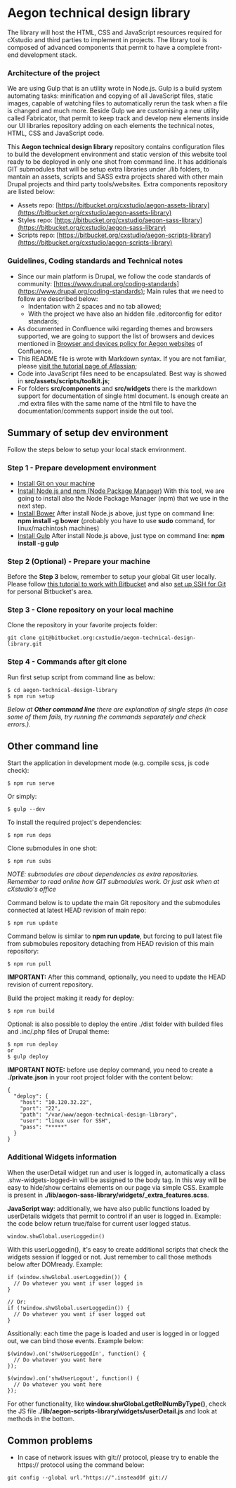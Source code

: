 # Aegon technical design library

The library will host the HTML, CSS and JavaScript resources required for cXstudio and third parties to implement in projects.
The library tool is composed of advanced components that permit to have a complete front-end development stack.


### Architecture of the project

We are using Gulp that is an utility wrote in Node.js. Gulp is a build system automating tasks: minification and copying of all JavaScript files, static images, capable of watching files to automatically rerun the task when a file is changed and much more.
Beside Gulp we are customising a new utility called Fabricator, that permit to keep track and develop new elements inside our UI libraries repository adding on each elements the technical notes, HTML, CSS and JavaScript code.

This **Aegon technical design library** repository contains configuration files to build the development environment and static version of this website tool ready to be deployed in only one shot from command line.
It has additionals GIT submodules that will be setup extra libraries under ./lib folders, to mantain an assets, scripts and SASS extra projects shared with other main Drupal projects and third party tools/websites.
Extra components repository are listed below:

* Assets repo: [https://bitbucket.org/cxstudio/aegon-assets-library](https://bitbucket.org/cxstudio/aegon-assets-library)
* Styles repo: [https://bitbucket.org/cxstudio/aegon-sass-library](https://bitbucket.org/cxstudio/aegon-sass-library)
* Scripts repo: [https://bitbucket.org/cxstudio/aegon-scripts-library](https://bitbucket.org/cxstudio/aegon-scripts-library)


### Guidelines, Coding standards and Technical notes

* Since our main platform is Drupal, we follow the code standards of community: [https://www.drupal.org/coding-standards](https://www.drupal.org/coding-standards);
  Main rules that we need to follow are described below:
	* Indentation with 2 spaces and no tab allowed;
    * With the project we have also an hidden file .editorconfig for editor standards;
* As documented in Confluence wiki regarding themes and browsers supported, we are going to support the list of browsers and devices mentioned in [Browser and devices policy for Aegon websites](http://swfactory.intra.aegon.nl:8090/display/WebDevelopment/Browser+and+devices+policy+for+Aegon+websites) of Confluence.
* This README file is wrote with Markdown syntax. If you are not familiar, please [visit the tutorial page of Atlassian](https://bitbucket.org/tutorials/markdowndemo);
* Code into JavaScript files need to be encapsulated. Best way is showed in **src/assets/scripts/toolkit.js**;
* For folders **src/components** and **src/widgets** there is the markdown support for documentation of single html document. Is enough create an .md extra files with the same name of the html file to have the documentation/comments support inside the out tool.


## Summary of setup dev environment

Follow the steps below to setup your local stack environment.


### Step 1 - Prepare development environment

* [Install Git on your machine](https://confluence.atlassian.com/display/BITBUCKET/Set+up+Git)
* [Install Node.js and npm (Node Package Manager)](http://nodejs.org/download/) With this tool, we are going to install also the Node Package Manager (npm) that we use in the next step.
* [Install Bower](http://bower.io/) After install Node.js above, just type on command line: **npm install -g bower** (probably you have to use **sudo** command, for linux/machintosh machines)
* [Install Gulp](https://github.com/gulpjs/gulp/blob/master/docs/getting-started.md) After install Node.js above, just type on command line: **npm install -g gulp**


### Step 2 (Optional) - Prepare your machine

Before the **Step 3** below, remember to setup your global Git user locally. Please follow [this tutorial to work with Bitbucket](https://www.atlassian.com/git/tutorials/setting-up-a-repository/git-config) and also [set up SSH for Git](https://confluence.atlassian.com/display/BITBUCKET/Set+up+SSH+for+Git) for personal Bitbucket's area.


### Step 3 - Clone repository on your local machine

Clone the repository in your favorite projects folder:

```
git clone git@bitbucket.org:cxstudio/aegon-technical-design-library.git
```


### Step 4 - Commands after git clone

Run first setup script from command line as below:

```
$ cd aegon-technical-design-library
$ npm run setup
```

*Below at **Other command line** there are explanation of single steps (in case some of them fails, try running the commands separately and check errors.).*


## Other command line


Start the application in development mode (e.g. compile scss, js code check):

```
$ npm run serve
```

Or simply:
```
$ gulp --dev
```

To install the required project's dependencies:

```
$ npm run deps
```

Clone submodules in one shot:

```
$ npm run subs
```

*NOTE: submodules are about dependencies as extra repositories. Remember to read online how  GIT submodules work. Or just ask when at cXstudio's office*

Command below is to update the main Git repository and the submodules connected at latest HEAD revision of main repo:

```
$ npm run update
```

Command below is similar to **npm run update**, but forcing to pull latest file from submobules repository detaching from HEAD revision of this main repository:

```
$ npm run pull
```

**IMPORTANT:** After this command, optionally, you need to update the HEAD revision of current repository.

Build the project making it ready for deploy:

```
$ npm run build
```

Optional: is also possible to deploy the entire ./dist folder with builded files and .inc/.php files of Drupal theme:

```
$ npm run deploy
or
$ gulp deploy
```

**IMPORTANT NOTE:** before use deploy command, you need to create a **./private.json** in your root project folder with the content below:

```
{
  "deploy": {
    "host": "10.120.32.22",
    "port": "22",
    "path": "/var/www/aegon-technical-design-library",
    "user": "linux user for SSH",
    "pass": "*****"
  } 
}
```


### Additional Widgets information

When the userDetail widget run and user is logged in, automatically a class .shw-widgets-logged-in will be assigned to the body tag.
In this way will be easy to hide/show certains elements on our page via simple CSS.
Example is present in **./lib/aegon-sass-library/widgets/_extra_features.scss**.

**JavaScript way**: additionally, we have also public functions loaded by userDetails widgets that permit to control if an user is logged in.
Example: the code below return true/false for current user logged status.
```
window.shwGlobal.userLoggedin()
```

With this userLoggedin(), it's easy to create additional scripts that check the widgets session if logged or not. Just remember to call those methods below after DOMready.
Example:

```
if (window.shwGlobal.userLoggedin()) {
  // Do whatever you want if user logged in
}

// Or:
if (!window.shwGlobal.userLoggedin()) {
  // Do whatever you want if user logged out
}
```

Assitionally: each time the page is loaded and user is logged in or logged out, we can bind those events.
Example below:

```
$(window).on('shwUserLoggedIn', function() {
  // Do whatever you want here
});

$(window).on('shwUserLogout', function() {
  // Do whatever you want here
});
```

For other functionality, like **window.shwGlobal.getRelNumByType()**, check the JS file **./lib/aegon-scripts-library/widgets/userDetail.js** and look at methods in the bottom.

## Common problems

* In case of network issues with git:// protocol, please try to enable the https:// protocol using the command below:

```
git config --global url."https://".insteadOf git://
```
